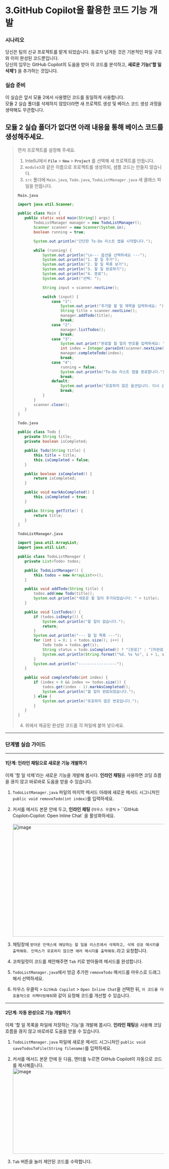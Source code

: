 # 3.GitHub Copilot을 활용한 코드 기능 개발
### 시나리오

당신은 팀의 신규 프로젝트를 맡게 되었습니다. 동료가 남겨둔 것은 기본적인 파일 구조와 이미 완성된 코드뿐입니다.   
당신의 임무는 GitHub Copilot의 도움을 받아 이 코드를 분석하고,  **새로운 기능('할 일 삭제')** 을 추가하는 것입니다.  

### 실습 준비

이 실습은 앞서 모듈 2에서 사용했던 코드를 동일하게 사용합니다.  
모듈 2 실습 폴더를 삭제하지 않았더라면 새 프로젝트 생성 및 베이스 코드 생성 과정을 생략해도 무관합니다.  

모듈 2 실습 폴더가 없다면 아래 내용을 통해 베이스 코드를 생성해주세요.  
--

>먼저 프로젝트를 설정해 주세요.  
>
>1.  IntelliJ에서 **`File`** >  **`New`**  >  **`Project`** 를 선택해 새 프로젝트를 만듭니다.
>2.  `module3`과 같은 이름으로 프로젝트를 생성하되, 샘플 코드는 만들지 않습니다.
>3.  `src` 폴더에 `Main.java`, `Todo.java`, `TodoListManager.java` 세 클래스 파일을 만듭니다.
>     
>**`Main.java`**
>```java
>import java.util.Scanner;
>
>public class Main {
>    public static void main(String[] args) {
>        TodoListManager manager = new TodoListManager();
>        Scanner scanner = new Scanner(System.in);
>        boolean running = true;
>
>        System.out.println("간단한 To-Do 리스트 앱을 시작합니다.");
>
>        while (running) {
>            System.out.println("\n--- 옵션을 선택하세요 ---");
>            System.out.println("1. 할 일 추가");
>            System.out.println("2. 할 일 목록 보기");
>            System.out.println("3. 할 일 완료하기");
>            System.out.println("4. 종료");
>            System.out.print("선택: ");
>
>            String input = scanner.nextLine();
>
>            switch (input) {
>                case "1":
>                    System.out.print("추가할 할 일 제목을 입력하세요: ");
>                    String title = scanner.nextLine();
>                    manager.addTodo(title);
>                    break;
>                case "2":
>                    manager.listTodos();
>                    break;
>                case "3":
>                    System.out.print("완료할 할 일의 번호를 입력하세요: ");
>                    int index = Integer.parseInt(scanner.nextLine());
>                    manager.completeTodo(index);
>                    break;
>                case "4":
>                    running = false;
>                    System.out.println("To-Do 리스트 앱을 종료합니다.");
>                    break;
>                default:
>                    System.out.println("유효하지 않은 옵션입니다. 다시 선택해주세요.");
>                    break;
>            }
>        }
>        scanner.close();
>    }
>}
>```
>  
>**`Todo.java`**  
>```java
>public class Todo {
>    private String title;
>    private boolean isCompleted;
>
>    public Todo(String title) {
>        this.title = title;
>        this.isCompleted = false;
>    }
>
>    public boolean isCompleted() {
>        return isCompleted;
>    }
>
>    public void markAsCompleted() {
>        this.isCompleted = true;
>    }
>
>    public String getTitle() {
>        return title;
>    }
>}
>```
>**`TodoListManager.java`**  
>```java
>import java.util.ArrayList;
>import java.util.List;
>
>public class TodoListManager {
>    private List<Todo> todos;
>
>    public TodoListManager() {
>        this.todos = new ArrayList<>();
>    }
>
>    public void addTodo(String title) {
>        todos.add(new Todo(title));
>        System.out.println("새로운 할 일이 추가되었습니다: " + title);
>    }
>
>    public void listTodos() {
>        if (todos.isEmpty()) {
>            System.out.println("할 일이 없습니다.");
>            return;
>        }
>        System.out.println("--- 할 일 목록 ---");
>        for (int i = 0; i < todos.size(); i++) {
>            Todo todo = todos.get(i);
>            String status = todo.isCompleted() ? "[완료]" : "[미완료]";
>            System.out.println(String.format("%d. %s %s", i + 1, status, todo.getTitle()));
>        }
>        System.out.println("-----------------");
>    }
>
>    public void completeTodo(int index) {
>        if (index > 0 && index <= todos.size()) {
>            todos.get(index - 1).markAsCompleted();
>            System.out.println("할 일이 완료되었습니다.");
>        } else {
>            System.out.println("유효하지 않은 번호입니다.");
>        }
>    }
>}
>```
>
> 4.  위에서 제공된 완성된 코드를 각 파일에 붙여 넣으세요.

---

### 단계별 실습 가이드

---

#### **1단계: 인라인 채팅으로 새로운 기능 개발하기**

이제 '할 일 삭제'라는 새로운 기능을 개발해 봅시다. **인라인 채팅**을 사용하면 코딩 흐름을 끊지 않고 바로바로 도움을 받을 수 있습니다.

1.  `TodoListManager.java` 파일의 마지막 메서드 아래에 새로운 메서드 시그니처인 `public void removeTodo(int index)`를 입력하세요.
2.  커서를 메서드 본문 안에 두고, **인라인 채팅** (`마우스 우클릭` > ``GitHub Copilot` > `Copilot: Open Inline Chat` 을 활성화하세요.  <br>  
<img width="617" height="357" alt="image" src="https://github.com/user-attachments/assets/2a2f0234-c35b-42df-a3f7-ac669a6fc9aa" />  <br>  

3.  채팅창에 `받아온 인덱스에 해당하는 할 일을 리스트에서 삭제하고, 삭제 성공 메시지를 출력해줘. 인덱스가 유효하지 않으면 에러 메시지를 출력해줘.`라고 요청합니다.  
4.  코파일럿이 코드를 제안해주면 `Tab` 키로 받아들여 메서드를 완성합니다.  
5.  `TodoListManager.java`에서 방금 추가한 `removeTodo` 메서드를 마우스로 드래그해서 선택하세요.  
6.  마우스 우클릭 > `GitHub Copilot` > `Open Inline Chat`을 선택한 뒤, `이 코드를 더 효율적으로 리팩터링해줘`와 같이 요청해 코드를 개선할 수 있습니다.

---

  
#### **2단계: 자동 완성으로 기능 개발하기**

이제 '할 일 목록을 파일에 저장하는 기능'을 개발해 봅시다. **인라인 채팅**을 사용해 코딩 흐름을 끊지 않고 바로바로 도움을 받을 수 있습니다.

1. `TodoListManager.java` 파일에 새로운 메서드 시그니처인 `public void saveTodosToFile(String filename)`를 입력하세요.
2. 커서를 메서드 본문 안에 둔 다음, 엔터를 누르면 GitHub Copilot이 자동으로 코드를 제시해줍니다. <br>
<img width="750" height="271" alt="image" src="https://github.com/user-attachments/assets/9e3265a7-4533-43e8-af54-3932839f77ba" />  <br>
  
3. `Tab` 버튼을 눌러 제안된 코드를 수락합니다.   

